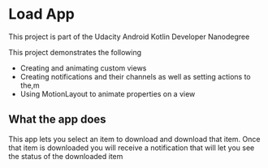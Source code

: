 # Load App
This project is part of the Udacity Android Kotlin Developer Nanodegree

This project demonstrates the following 
- Creating and animating custom views
- Creating notifications and their channels as well as setting actions to the,m
- Using MotionLayout to animate properties on a view

## What the app does
This app lets you select an item to download and download that item. Once that item is downloaded
you will receive a notification that will let you see the status of the downloaded item